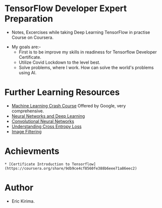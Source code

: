 # TensorFlow Developer Expert Preparation

- Notes, Excercises while taking Deep Learning TensorFlow in practise Course on Coursera.
* My goals are:-
    * First is to be improve my skills in readiness for Tensorflow Developer Certificate.
    * Utilize Covid Lockdown to the level best.
    * Solve problems, where I work. How can solve the world's problems using AI.
    
# Further Learning Resources
 * [Machine Learning Crash Course](https://developers.google.com/machine-learning/crash-course) Offered by Google, very comprehensive.
 * [Neural Networks and Deep Learning](https://www.youtube.com/playlist?list=PLkDaE6sCZn6Ec-XTbcX1uRg2_u4xOEky0)
 * [Convolutional Neural Networks](https://www.youtube.com/playlist?list=PLkDaE6sCZn6Gl29AoE31iwdVwSG-KnDzF)
 * [Understanding Cross Entropy Loss](https://gombru.github.io/2018/05/23/cross_entropy_loss/)
 * [Image Filtering](https://lodev.org/cgtutor/filtering.html)
 

# Achievments
    * [Certificate Introduction to Tensorflow](https://coursera.org/share/9db9ce4cf8560fe388b6eee71a86eec2)

# Author

 * Eric Kirima. 


